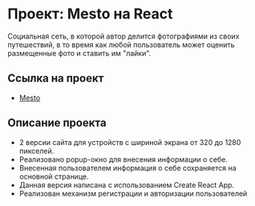 # Проект: Mesto на React

Социальная сеть, в которой автор делится фотографиями из своих путешествий, в то время как любой пользователь может оценить размещенные фото и ставить им "лайки".

## Ссылка на проект

* [Mesto](https://jerrynovsky.github.io/mesto-react/)

## Описание проекта

- 2 версии сайта для устройств с шириной экрана от 320 до 1280 пикселей.
- Реализовано popup-окно для внесения информации о себе.
- Внесенная пользователем информация о себе сохраняется на основной странице.
- Данная версия написана с использованием Create React App.
- Реализован механизм регистрации и авторизации пользователей

